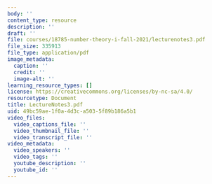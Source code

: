 ```yaml
---
body: ''
content_type: resource
description: ''
draft: ''
file: courses/18785-number-theory-i-fall-2021/lecturenotes3.pdf
file_size: 335913
file_type: application/pdf
image_metadata:
  caption: ''
  credit: ''
  image-alt: ''
learning_resource_types: []
license: https://creativecommons.org/licenses/by-nc-sa/4.0/
resourcetype: Document
title: LectureNotes3.pdf
uid: 49bc59ae-1f0a-4d3c-a503-5f89b186a5b1
video_files:
  video_captions_file: ''
  video_thumbnail_file: ''
  video_transcript_file: ''
video_metadata:
  video_speakers: ''
  video_tags: ''
  youtube_description: ''
  youtube_id: ''
---
```

